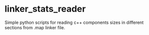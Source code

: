 # linker_stats_reader
Simple python scripts for reading c++ components sizes in different sections from .map linker file.
